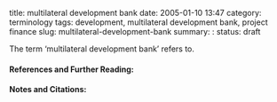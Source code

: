 title: multilateral development bank
date: 2005-01-10 13:47
category: terminology
tags: development, multilateral development bank, project finance
slug: multilateral-development-bank
summary: :
status: draft

<!--
icon: file-code-o
summary: 
-->

<!--
layout: post
title:  multilateral development bank
date:   2005-01-10 13:47:13
categories: terminology
tags: development, multilateral development bank, project finance
permalink: /multilateral-development-bank/
published: false
comments: true
-->

The term ‘multilateral development bank’ refers to.

#### References and Further Reading:


#### Notes and Citations:

[^1]: 

